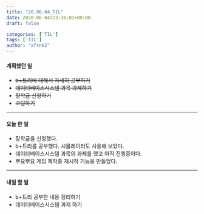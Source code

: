 ```yaml
---
title: "20.06.04_TIL"
date: 2020-06-04T23:36:01+09:00
draft: false

categories: ['TIL']
tags: ['TIL']
author: "xfrnk2"
---
```

#### 계획했던 일
+ ~~b+트리에 대해서 자세히 공부하기~~
+ ~~데이터베이스시스템 과목 과제하기~~
+ ~~장학금 신청하기~~
+ ~~코딩하기~~
---
#### 오늘 한 일
+ 장학금을 신청했다.
+ b+트리를 공부했다. 시뮬레이터도 사용해 보았다.
+ 데이터베이스시스템 과목의 과제를 했고 아직 진행중이다.
+ 뿌요뿌요 게임 제작중 재시작 기능을 만들었다.
--- 
#### 내일 할 일  
+ b+트리 공부한 내용 정리하기
+ 데이터베이스시스템 과제 하기